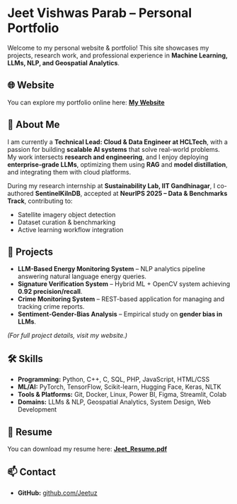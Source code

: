 # Jeet Vishwas Parab – Personal Portfolio

Welcome to my personal website & portfolio! This site showcases my projects, research work, and professional experience in **Machine Learning, LLMs, NLP, and Geospatial Analytics**.  

## 🌐 Website

You can explore my portfolio online here: **[My Website](https://jeetparab2512.github.io/)**  

## 💼 About Me

I am currently a **Technical Lead: Cloud & Data Engineer at HCLTech**, with a passion for building **scalable AI systems** that solve real-world problems. My work intersects **research and engineering**, and I enjoy deploying **enterprise-grade LLMs**, optimizing them using **RAG** and **model distillation**, and integrating them with cloud platforms.  

During my research internship at **Sustainability Lab, IIT Gandhinagar**, I co-authored **SentinelKilnDB**, accepted at **NeurIPS 2025 – Data & Benchmarks Track**, contributing to:  

- Satellite imagery object detection  
- Dataset curation & benchmarking  
- Active learning workflow integration  

## 🚀 Projects

- **LLM-Based Energy Monitoring System** – NLP analytics pipeline answering natural language energy queries.  
- **Signature Verification System** – Hybrid ML + OpenCV system achieving **0.92 precision/recall**.  
- **Crime Monitoring System** – REST-based application for managing and tracking crime reports.  
- **Sentiment-Gender-Bias Analysis** – Empirical study on **gender bias in LLMs**.

*(For full project details, visit my website.)*

## 🛠️ Skills

- **Programming:** Python, C++, C, SQL, PHP, JavaScript, HTML/CSS  
- **ML/AI:** PyTorch, TensorFlow, Scikit-learn, Hugging Face, Keras, NLTK  
- **Tools & Platforms:** Git, Docker, Linux, Power BI, Figma, Streamlit, Colab  
- **Domains:** LLMs & NLP, Geospatial Analytics, System Design, Web Development  

## 📄 Resume

You can download my resume here: **[Jeet_Resume.pdf](Jeet_Resume.pdf)**

## 📫 Contact

- **GitHub:** [github.com/Jeetuz](https://github.com/jeetparab2512)  

